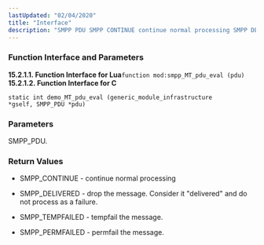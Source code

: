 ```yaml
---
lastUpdated: "02/04/2020"
title: "Interface"
description: "SMPP PDU SMPP CONTINUE continue normal processing SMPP DELIVERED drop the message Consider it delivered and do not process as a failure SMPP TEMPFAILED tempfail the message SMPP PERMFAILED permfail the message..."
---
```


### <a name="idp429696"></a> Function Interface and Parameters

**<a name="idp430848"></a> 15.2.1.1. Function Interface for Lua**`function mod:smpp_MT_pdu_eval (pdu)`**<a name="idp772464"></a> 15.2.1.2. Function Interface for C**
```
static int demo_MT_pdu_eval (generic_module_infrastructure
*gself, SMPP_PDU *pdu)
```

### <a name="idp774400"></a> Parameters

SMPP_PDU.

### <a name="idp776208"></a> Return Values

*   SMPP_CONTINUE - continue normal processing

*   SMPP_DELIVERED - drop the message. Consider it "delivered" and do not process as a failure.

*   SMPP_TEMPFAILED - tempfail the message.

*   SMPP_PERMFAILED - permfail the message.